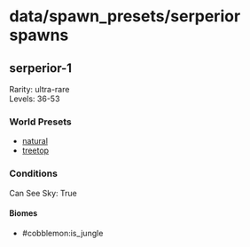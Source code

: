 # data/spawn_presets/serperior spawns  
  
## serperior-1  
Rarity: ultra-rare  
Levels: 36-53  
  
### World Presets  
* [natural](/data/spawn_data/natural.md)  
* [treetop](/data/spawn_data/treetop.md)  
  
### Conditions  
Can See Sky: True  
  
#### Biomes  
  * #cobblemon:is_jungle
  

